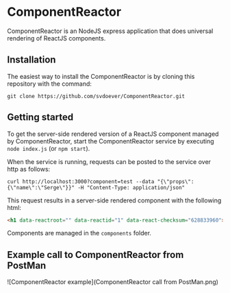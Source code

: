 # ComponentReactor

ComponentReactor is an NodeJS express application that does universal rendering of ReactJS components.

## Installation

The easiest way to install the ComponentReactor is by cloning this repository with the command:

```git clone https://github.com/svdoever/ComponentReactor.git```

## Getting started

To get the server-side rendered version of a ReactJS component managed by ComponentReactor, start the 
ComponentReactor service by executing ```node index.js``` (or ```npm start```).

When the service is running, requests can be posted to the service over http as follows:

```curl http://localhost:3000?component=test --data "{\"props\":{\"name\":\"Serge\"}}" -H "Content-Type: application/json"```

This request results in a server-side rendered component with the following html:

```html
<h1 data-reactroot="" data-reactid="1" data-react-checksum="628833960"><!-- react-text: 2 -->Dear <!-- /react-text --><!-- react-text: 3 -->Serge<!-- /react-text --><!-- react-text: 4 -->, I&#x27;m the Test Component!<!-- /react-text --></h1>
```

Components are managed in the ```components``` folder.

## Example call to ComponentReactor from PostMan

![ComponentReactor example](ComponentReactor call from PostMan.png)
